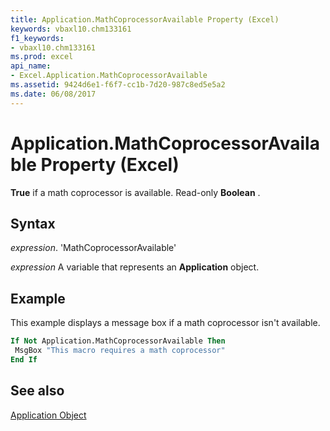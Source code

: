 ```yaml
---
title: Application.MathCoprocessorAvailable Property (Excel)
keywords: vbaxl10.chm133161
f1_keywords:
- vbaxl10.chm133161
ms.prod: excel
api_name:
- Excel.Application.MathCoprocessorAvailable
ms.assetid: 9424d6e1-f6f7-cc1b-7d20-987c8ed5e5a2
ms.date: 06/08/2017
---
```



# Application.MathCoprocessorAvailable Property (Excel)

 **True** if a math coprocessor is available. Read-only **Boolean** .


## Syntax

 _expression_. 'MathCoprocessorAvailable'

 _expression_ A variable that represents an **Application** object.


## Example

This example displays a message box if a math coprocessor isn't available.


```vb
If Not Application.MathCoprocessorAvailable Then 
 MsgBox "This macro requires a math coprocessor" 
End If
```


## See also


[Application Object](Excel.Application(objec).md)

